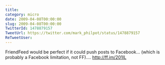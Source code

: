 ```yaml
---
title: 
category: micro
date: 2009-04-08T00:00:00
slug: 2009-04-08T00:00:00
TwitterId: 1478879157
TweetUrl: https://twitter.com/mark_philpot/status/1478879157
ReTweetUser: 
---
```


FriendFeed would be perfect if it could push posts to Facebook... (which is probably a Facebook limitation, not FF).... http://ff.im/201IL
